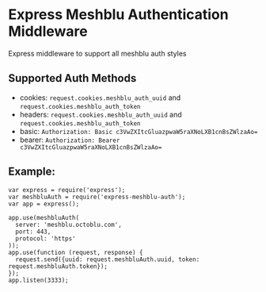 # Express Meshblu Authentication Middleware
Express middleware to support all meshblu auth styles

## Supported Auth Methods

* cookies: `request.cookies.meshblu_auth_uuid` and `request.cookies.meshblu_auth_token`
* headers: `request.cookies.meshblu_auth_uuid` and `request.cookies.meshblu_auth_token`
* basic: `Authorization: Basic c3VwZXItcGluazpwaW5raXNoLXB1cnBsZWlzaAo=`
* bearer: `Authorization: Bearer c3VwZXItcGluazpwaW5raXNoLXB1cnBsZWlzaAo=`

## Example:
    var express = require('express');
    var meshbluAuth = require('express-meshblu-auth');
    var app = express();

    app.use(meshbluAuth(
      server: 'meshblu.octoblu.com',
      port: 443,
      protocol: 'https'
    ));
    app.use(function (request, response) {
      request.send({uuid: request.meshbluAuth.uuid, token: request.meshbluAuth.token});
    });
    app.listen(3333);
